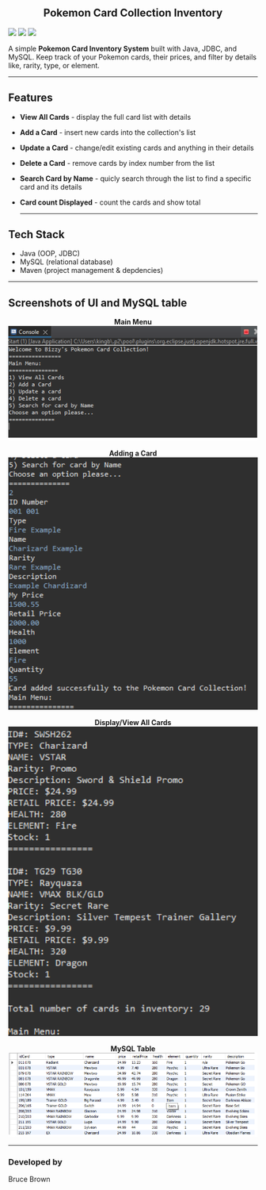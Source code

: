 <h2 align="center">Pokemon Card Collection Inventory</h2>
<p>
<img src="https://img.shields.io/badge/Java-ED8B00?style=for-the-badge&logo=openjdk&logoColor=white"/>
  <img src="https://img.shields.io/badge/MySQL-4479A1?style=for-the-badge&logo=mysql&logoColor=white"/>
  <img src="https://img.shields.io/badge/Maven-C71A36?style=for-the-badge&logo=apachemaven&logoColor=white"/>
</p>

<p>
  A simple <b>Pokemon Card Inventory System</b> built with Java, JDBC, and MySQL. Keep track of your Pokemon cards, their prices, and filter by details like, rarity, type, or element.
</p>

---

## Features
- **View All Cards** - display the full card list with details
- **Add a Card** - insert new cards into the collection's list
- **Update a Card** - change/edit existing cards and anything in their details
- **Delete a Card** - remove cards by index number from the list
- **Search Card by Name** - quicly search through the list to find a specific card and its details
- **Card count Displayed** - count the cards and show total

  ---

## Tech Stack
- Java (OOP, JDBC)
- MySQL (relational database)
- Maven (project management & depdencies)

---

## Screenshots of UI and MySQL table

<p align="center">
  <b>Main Menu</b><br>
  <img src="images/mainMenu.png" alt="Main Menu" width="600"/>
</p>

<p align="center">
  <b>Adding a Card</b><br>
  <img src="images/addingCard.png" alt="Adding a Card" width="600"/>
</p>

<p align="center">
  <b>Display/View All Cards</b><br>
  <img src="images/viewAll.png" alt="Display all Cards" width="600"/>
</p>

<p align="center">
  <b>MySQL Table</b><br>
  <img src="images/MySQL.png" alt="MySQL Table" width="600"/>
</p>

---

<h3>Developed by</h3> <p>Bruce Brown</p>
